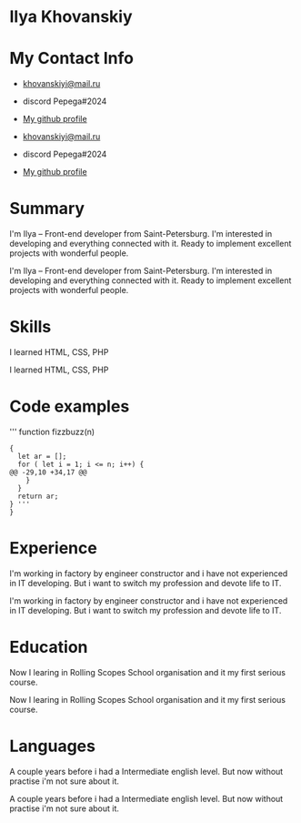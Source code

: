 # Ilya Khovanskiy
# My Contact Info
  * khovanskiyi@mail.ru 
  * discord Pepega#2024  
  * [My github profile](https://github.com/hedwigjr)
  
* khovanskiyi@mail.ru 
* discord Pepega#2024  
* [My github profile](https://github.com/hedwigjr)

# Summary
   I'm Ilya – Front-end developer from Saint-Petersburg. 
   I'm interested in developing and everything connected with it. 
   Ready to implement excellent projects with wonderful people.

I'm Ilya – Front-end developer from Saint-Petersburg.
I'm interested in developing and everything connected with it. 
Ready to implement excellent projects with wonderful people.

# Skills
   I learned HTML, CSS, PHP 

I learned HTML, CSS, PHP 

# Code examples
 ''' function fizzbuzz(n)

``` function fizzbuzz(n)
{
  let ar = [];
  for ( let i = 1; i <= n; i++) {
@@ -29,10 +34,17 @@
    }
  }
  return ar;
} '''      
} 
``` 

# Experience
 I'm working in factory by engineer constructor and i have not experienced in IT developing. But i want to switch my profession and devote life to IT.

I'm working in factory by engineer constructor and i have not experienced in IT developing. But i want to switch my profession and devote life to IT.

# Education
 Now I learing in Rolling Scopes School organisation and it my first serious course.

Now I learing in Rolling Scopes School organisation and it my first serious course.

# Languages
 A couple years before i had a Intermediate english level. But now without practise i'm not sure about it.

A couple years before i had a Intermediate english level. But now without practise i'm not sure about it.